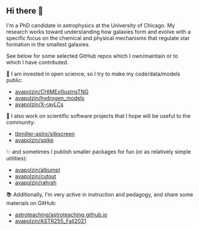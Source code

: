 ## Hi there 👋

I'm a PhD candidate in astrophysics at the University of Chicago. My research works toward understanding how galaxies form and evolve with a specific focus on the chemical and physical mechanisms that regulate star formation in the smallest galaxies. 

See below for some selected GitHub repos which I own/maintain or to which I have contributed.

🔭 I am invested in open science, so I try to make my code/data/models public:
- [avapolzin/CHIMExIllustrisTNG](https://github.com/avapolzin/CHIMExIllustrisTNG)
- [avapolzin/hydrogen_models](https://github.com/avapolzin/hydrogen_models)
- [avapolzin/X-rayLCs](https://github.com/avapolzin/X-rayLCs)

🔭 I also work on scientific software projects that I hope will be useful to the community:
- [tbmiller-astro/silkscreen](https://github.com/tbmiller-astro/silkscreen)
- [avapolzin/spike](https://github.com/avapolzin/spike)

✨ and sometimes I publish smaller packages for fun (or as relatively simple utilities):
- [avapolzin/albumpl](https://github.com/avapolzin/albumpl)
- [avapolzin/cutout](https://github.com/avapolzin/cutout)
- [avapolzin/rahrah](https://github.com/avapolzin/rahrah)

📚 Additionally, I'm very active in instruction and pedagogy, and share some materials on GitHub:
- [astroteaching/astroteaching.github.io](https://github.com/astroteaching/astroteaching.github.io)
- [avapolzin/ASTR255_Fall2021](https://github.com/avapolzin/ASTR255_Fall2021)

<!--
**avapolzin/avapolzin** is a ✨ _special_ ✨ repository because its `README.md` (this file) appears on your GitHub profile.

Here are some ideas to get you started:

- 🔭 I’m currently working on ...
- 🌱 I’m currently learning ...
- 👯 I’m looking to collaborate on ...
- 🤔 I’m looking for help with ...
- 💬 Ask me about ...
- 📫 How to reach me: ...
- 😄 Pronouns: ...
- ⚡ Fun fact: ...
-->
